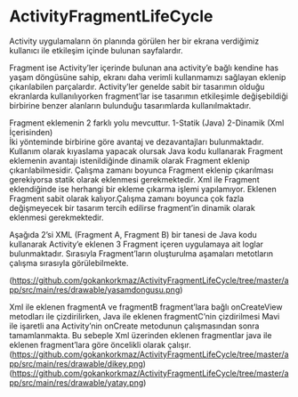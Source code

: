 # ActivityFragmentLifeCycle
  
Activity uygulamaların ön planında görülen her bir ekrana verdiğimiz kullanıcı ile etkileşim içinde bulunan sayfalardır.

Fragment ise Activity’ler içerinde bulunan ana activity’e bağlı kendine has yaşam döngüsüne sahip, ekranı daha verimli kullanmamızı sağlayan eklenip çıkarılabilen parçalardır.
Activity’ler genelde sabit bir tasarımın olduğu ekranlarda kullanılıyorken fragment’lar ise tasarımın etkileşimle değişebildiği birbirine benzer alanların bulunduğu tasarımlarda  kullanılmaktadır.
 
Fragment eklemenin 2 farklı yolu mevcuttur.
1-Statik (Java)
2-Dinamik (Xml İçerisinden)  
İki yönteminde birbirine göre avantaj ve dezavantajları bulunmaktadır.
Kullanım olarak kıyaslama yapacak olursak Java kodu kullanarak Fragment eklemenin avantajı istenildiğinde dinamik olarak Fragment eklenip çıkarılabilmesidir. Çalışma zamanı boyunca Fragment eklenip çıkarılması gerekiyorsa statik olarak eklenmesi gerekmektedir.
Xml ile Fragment eklendiğinde ise herhangi bir ekleme çıkarma işlemi yapılamıyor. Eklenen Fragment sabit olarak kalıyor.Çalışma zamanı boyunca çok fazla değişmeyecek bir tasarım tercih edilirse fragment’in dinamik olarak eklenmesi gerekmektedir.

 Aşağıda 2’si XML (Fragment A, Fragment B) bir tanesi de Java kodu kullanarak Activity’e eklenen 3 Fragment içeren uygulamaya ait loglar bulunmaktadır. Sırasıyla Fragment’ların oluşturulma aşamaları metotların çalışma sırasıyla görülebilmekte.

(https://github.com/gokankorkmaz/ActivityFragmentLifeCycle/tree/master/app/src/main/res/drawable/yasamdongusu.png)
 
Xml ile eklenen fragmentA ve fragmentB fragment’lara bağlı onCreateView metodları ile çizdirilirken, 
Java ile eklenen fragmentC’nin çizdirilmesi Mavi ile işaretli ana Activity’nin onCreate metodunun çalışmasından sonra tamamlanmakta.
Bu sebeple Xml üzerinden eklenen fragmentlar  java ile eklenen fragment’lara göre öncelikli olarak çalışır.
(https://github.com/gokankorkmaz/ActivityFragmentLifeCycle/tree/master/app/src/main/res/drawable/dikey.png)
(https://github.com/gokankorkmaz/ActivityFragmentLifeCycle/tree/master/app/src/main/res/drawable/yatay.png)